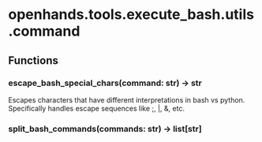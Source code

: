 # openhands.tools.execute_bash.utils.command

## Functions

### escape_bash_special_chars(command: str) -> str

Escapes characters that have different interpretations in bash vs python.
Specifically handles escape sequences like \;, \|, \&, etc.

### split_bash_commands(commands: str) -> list[str]

